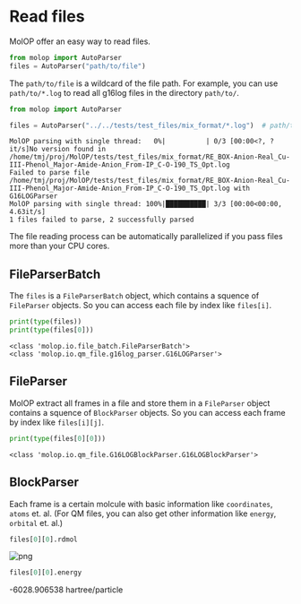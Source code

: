 <!--
 * @Author: TMJ
 * @Date: 2024-02-01 20:58:56
 * @LastEditors: TMJ
 * @LastEditTime: 2024-02-02 19:37:48
 * @Description: 请填写简介
-->
# Read files

MolOP offer an easy way to read files.

```python
from molop import AutoParser
files = AutoParser("path/to/file")
```

The `path/to/file` is a wildcard of the file path. For example, you can use `path/to/*.log` to read all g16log files in the directory `path/to/`.


```python
from molop import AutoParser

files = AutoParser("../../tests/test_files/mix_format/*.log")  # path/to/file
```

    MolOP parsing with single thread:   0%|          | 0/3 [00:00<?, ?it/s]No version found in /home/tmj/proj/MolOP/tests/test_files/mix_format/RE_BOX-Anion-Real_Cu-III-Phenol_Major-Amide-Anion_From-IP_C-O-190_TS_Opt.log
    Failed to parse file /home/tmj/proj/MolOP/tests/test_files/mix_format/RE_BOX-Anion-Real_Cu-III-Phenol_Major-Amide-Anion_From-IP_C-O-190_TS_Opt.log with G16LOGParser
    MolOP parsing with single thread: 100%|██████████| 3/3 [00:00<00:00,  4.63it/s]
    1 files failed to parse, 2 successfully parsed


The file reading process can be automatically parallelized if you pass files more than your CPU cores. 

## FileParserBatch

The `files` is a `FileParserBatch` object, which contains a squence of `FileParser` objects. So you can access each file by index like `files[i]`.


```python
print(type(files))
print(type(files[0]))
```

    <class 'molop.io.file_batch.FileParserBatch'>
    <class 'molop.io.qm_file.g16log_parser.G16LOGParser'>


## FileParser

MolOP extract all frames in a file and store them in a `FileParser` object contains a squence of `BlockParser` objects. So you can access each frame by index like `files[i][j]`.



```python
print(type(files[0][0]))
```

    <class 'molop.io.qm_file.G16LOGBlockParser.G16LOGBlockParser'>


## BlockParser

Each frame is a certain molcule with basic information like `coordinates`, `atoms` et. al. (For QM files, you can also get other information like `energy`, `orbital` et. al.)


```python
files[0][0].rdmol
```




    
![png](read_files_files/read_files_8_0.png)
    




```python
files[0][0].energy
```




-6028.906538 hartree/particle




```python

```
